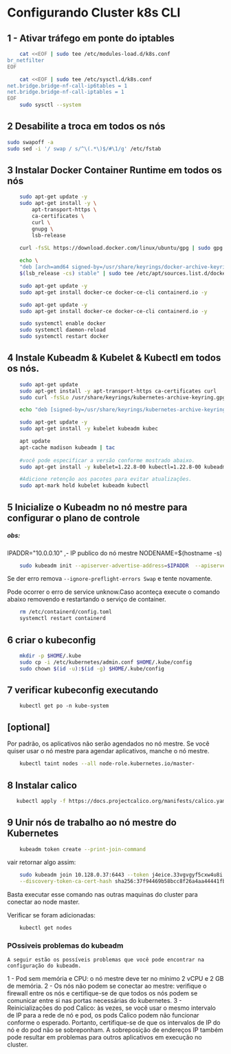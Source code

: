 # Configurando Cluster k8s CLI

## 1 - Ativar tráfego em ponte do iptables

```bash
    cat <<EOF | sudo tee /etc/modules-load.d/k8s.conf
br_netfilter
EOF

    cat <<EOF | sudo tee /etc/sysctl.d/k8s.conf
net.bridge.bridge-nf-call-ip6tables = 1
net.bridge.bridge-nf-call-iptables = 1
EOF
    sudo sysctl --system

```

## 2 Desabilite a troca em todos os nós

```bash
sudo swapoff -a
sudo sed -i '/ swap / s/^\(.*\)$/#\1/g' /etc/fstab
```

## 3 Instalar Docker Container Runtime em todos os nós

```bash
    sudo apt-get update -y
    sudo apt-get install -y \
        apt-transport-https \
        ca-certificates \
        curl \
        gnupg \
        lsb-release
    
    curl -fsSL https://download.docker.com/linux/ubuntu/gpg | sudo gpg --dearmor -o /usr/share/keyrings/docker-archive-keyring.gpg

    echo \
    "deb [arch=amd64 signed-by=/usr/share/keyrings/docker-archive-keyring.gpg] https://download.docker.com/linux/ubuntu \
    $(lsb_release -cs) stable" | sudo tee /etc/apt/sources.list.d/docker.list > /dev/null

    sudo apt-get update -y
    sudo apt-get install docker-ce docker-ce-cli containerd.io -y

    sudo apt-get update -y
    sudo apt-get install docker-ce docker-ce-cli containerd.io -y

    sudo systemctl enable docker
    sudo systemctl daemon-reload
    sudo systemctl restart docker
```

## 4 Instale Kubeadm & Kubelet & Kubectl em todos os nós.

```bash
    sudo apt-get update
    sudo apt-get install -y apt-transport-https ca-certificates curl
    sudo curl -fsSLo /usr/share/keyrings/kubernetes-archive-keyring.gpg https://packages.cloud.google.com/apt/doc/apt-key.gpg

    echo "deb [signed-by=/usr/share/keyrings/kubernetes-archive-keyring.gpg] https://apt.kubernetes.io/ kubernetes-xenial main" | sudo tee /etc/apt/sources.list.d/kubernetes.list

    sudo apt-get update -y
    sudo apt-get install -y kubelet kubeadm kubec

    apt update
    apt-cache madison kubeadm | tac
    
    #você pode especificar a versão conforme mostrado abaixo.
    sudo apt-get install -y kubelet=1.22.8-00 kubectl=1.22.8-00 kubeadm=1.22.8-00

    #Adicione retenção aos pacotes para evitar atualizações.
    sudo apt-mark hold kubelet kubeadm kubectl
```

## 5 Inicialize o Kubeadm no nó mestre para configurar o plano de controle

##### obs:

IPADDR="10.0.0.10" ,- IP publico do nó mestre
NODENAME=$(hostname -s)


```bash
    sudo kubeadm init --apiserver-advertise-address=$IPADDR  --apiserver-cert-extra-sans=$IPADDR  --pod-network-cidr=192.168.0.0/16 --node-name $NODENAME --ignore-preflight-errors Swap
```

Se der erro remova ```--ignore-preflight-errors Swap``` e tente novamente.

Pode ocorrer o erro de service unknow.Caso aconteça execute o comando abaixo removendo e restartando o serviço de container.

```bash
    rm /etc/containerd/config.toml
    systemctl restart containerd
```

## 6 criar o kubeconfig

```bash
    mkdir -p $HOME/.kube
    sudo cp -i /etc/kubernetes/admin.conf $HOME/.kube/config
    sudo chown $(id -u):$(id -g) $HOME/.kube/config
```
## 7 verificar kubeconfig executando 

```
    kubectl get po -n kube-system
```

## [optional] 
 Por padrão, os aplicativos não serão agendados no nó mestre. Se você quiser usar o nó mestre para agendar aplicativos, manche o nó mestre.

```bash
    kubectl taint nodes --all node-role.kubernetes.io/master-
```

## 8 Instalar calico

```bash
   kubectl apply -f https://docs.projectcalico.org/manifests/calico.yaml 
```
## 9 Unir nós de trabalho ao nó mestre do Kubernetes

```bash
    kubeadm token create --print-join-command
```

vair retornar algo assim:

```bash
    sudo kubeadm join 10.128.0.37:6443 --token j4eice.33vgvgyf5cxw4u8i \
    --discovery-token-ca-cert-hash sha256:37f94469b58bcc8f26a4aa44441fb17196a585b37288f85e22475b00c36f1c61
```

Basta executar esse comando nas outras maquinas do cluster para conectar ao node 
master.

Verificar se foram adicionadas:

```bash
    kubectl get nodes
```

### POssiveis problemas do kubeadm
    A seguir estão os possíveis problemas que você pode encontrar na configuração do kubeadm.

1 - Pod sem memória e CPU: o nó mestre deve ter no mínimo 2 vCPU e 2 GB de memória.
2 - Os nós não podem se conectar ao mestre: verifique o firewall entre os nós e certifique-se de que todos os nós podem se comunicar entre si nas portas necessárias do kubernetes.
3 - Reinicializações do pod Calico: às vezes, se você usar o mesmo intervalo de IP para a rede de nó e pod, os pods Calico podem não funcionar conforme o esperado. Portanto, certifique-se de que os intervalos de IP do nó e do pod não se sobreponham. A sobreposição de endereços IP também pode resultar em problemas para outros aplicativos em execução no cluster.
